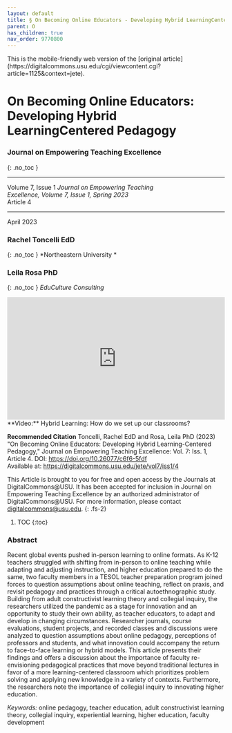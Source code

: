 ```yaml
---
layout: default
title: § On Becoming Online Educators - Developing Hybrid LearningCentered Pedagogy 
parent: O
has_children: true
nav_order: 9770800
---
```

<style>
.dont-break-out {
  /* These are technically the same, but use both */
  overflow-wrap: break-word;
  word-wrap: break-word;

     -ms-word-break: break-all;
  /* This is the dangerous one in WebKit, as it breaks things wherever */
  word-break: break-all;
  /* Instead use this non-standard one: */
  word-break: break-word;
}

.youtube-container {
    position: relative;
    width: 100%;
    height: 0;
    padding-bottom: 56.25%;
}
.youtube-video {
    position: absolute;
    top: 0;
    left: 0;
    width: 100%;
    height: 100%;
}

</style>

<div class="dont-break-out" markdown="1">
This is the mobile-friendly web version of the [original article](https://digitalcommons.usu.edu/cgi/viewcontent.cgi?article=1125&context=jete).

# On Becoming Online Educators: Developing Hybrid LearningCentered Pedagogy 

### Journal on Empowering Teaching Excellence 
{: .no_toc }

***

Volume 7, Issue 1 *Journal on Empowering Teaching*  
*Excellence, Volume 7, Issue 1, Spring 2023*  
Article 4  

***

April 2023

### Rachel Toncelli EdD 
{: .no_toc }
*Northeastern University *

### Leila Rosa PhD  
{: .no_toc }
*EduCulture Consulting*


<div class="youtube-container">
<iframe width="100%" src="https://www.youtube.com/embed/ROYFEsRR5y0" title="YouTube video player" frameborder="0" allow="accelerometer; autoplay; clipboard-write; encrypted-media; gyroscope; picture-in-picture" allowfullscreen class="youtube-video"></iframe>
</div>
**Video:** Hybrid Learning: How do we set up our classrooms? 

**Recommended Citation**
Toncelli, Rachel EdD and Rosa, Leila PhD (2023) "On Becoming Online Educators: Developing Hybrid
Learning-Centered Pedagogy," Journal on Empowering Teaching Excellence: Vol. 7: Iss. 1, Article 4.
DOI: https://doi.org/10.26077/c6f6-5fdf  
Available at: https://digitalcommons.usu.edu/jete/vol7/iss1/4 

This Article is brought to you for free and open access by the Journals at DigitalCommons@USU. It has been accepted for inclusion in Journal on Empowering Teaching Excellence by an authorized administrator of DigitalCommons@USU. For more information, please contact digitalcommons@usu.edu. 
{: .fs-2}

1. TOC
{:toc}

### Abstract 
Recent global events pushed in-person learning to online formats. As K-12 teachers struggled with shifting from in-person to online teaching while adapting and adjusting instruction, and higher education prepared to do the same, two faculty members in a TESOL teacher preparation program joined forces to question assumptions about online teaching, reflect on praxis, and revisit pedagogy and practices through a critical autoethnographic study. Building from adult constructivist learning theory and collegial inquiry, the researchers utilized the pandemic as a stage for innovation and an opportunity to study their own ability, as teacher educators, to adapt and develop in changing circumstances. Researcher journals, course evaluations, student projects, and recorded classes and discussions were analyzed to question assumptions about online pedagogy, perceptions of professors and students, and what innovation could accompany the return to face-to-face learning or hybrid models. This article presents their findings and offers a discussion about the importance of faculty re-envisioning pedagogical practices that move beyond traditional lectures in favor of a more learning-centered classroom which prioritizes problem solving and applying new knowledge in a variety of contexts. Furthermore, the researchers note the importance of collegial inquiry to innovating higher education. 

*Keywords:* online pedagogy, teacher education, adult constructivist learning theory, collegial inquiry, experiential learning, higher education, faculty development 

</div>
